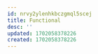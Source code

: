 ```yaml
---
id: nrvy2ylenhkbczgmql5scej
title: Functional
desc: ''
updated: 1702058378226
created: 1702058378226
---
```

